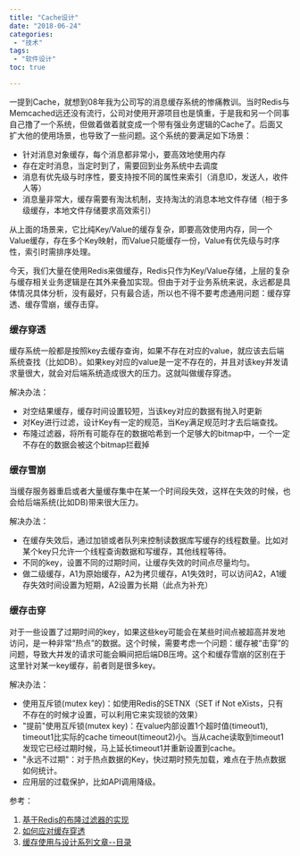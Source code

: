 ```yaml
---
title: "Cache设计"
date: "2018-06-24"
categories:
 - "技术"
tags:
 - "软件设计"
toc: true

---
```


一提到Cache，就想到08年我为公司写的消息缓存系统的惨痛教训。当时Redis与Memcached远还没有流行，公司对使用开源项目也是慎重，于是我和另一个同事自己撸了一个系统，但做着做着就变成一个带有强业务逻辑的Cache了。后面又扩大他的使用场景，也导致了一些问题。这个系统的要满足如下场景：

 - 针对消息对象缓存，每个消息都非常小，要高效地使用内存
 - 存在定时消息，当定时到了，需要回到业务系统中去调度
 - 消息有优先级与时序性，要支持按不同的属性来索引（消息ID，发送人，收件人等）
 - 消息量非常大，缓存需要有淘汰机制，支持淘汰的消息本地文件存储（相于多级缓存，本地文件存储要求高效索引）

从上面的场景来，它比纯Key/Value的缓存复杂，即要高效使用内存，同一个Value缓存，存在多个Key映射，而Value只能缓存一份，Value有优先级与时序性，索引时需排序处理。

今天，我们大量在使用Redis来做缓存，Redis只作为Key/Value存储，上层的复杂与缓存相关业务逻辑是在其外来叠加实现。但由于对于业务系统来说，永远都是具体情况具体分析，没有最好，只有最合适，所以也不得不要考虑通用问题：缓存穿透、缓存雪崩，缓存击穿。

<!--more-->
### 缓存穿透

缓存系统一般都是按照key去缓存查询，如果不存在对应的value，就应该去后端系统查找（比如DB）。如果key对应的value是一定不存在的，并且对该key并发请求量很大，就会对后端系统造成很大的压力。这就叫做缓存穿透。

解决办法：
 
  - 对空结果缓存，缓存时间设置较短，当该key对应的数据有抛入时更新
  - 对Key进行过滤，设计Key有一定的规范，当Key满足规范时才去后端查找。
  - 布隆过滤器，将所有可能存在的数据哈希到一个足够大的bitmap中，一个一定不存在的数据会被这个bitmap拦截掉

### 缓存雪崩

当缓存服务器重启或者大量缓存集中在某一个时间段失效，这样在失效的时候，也会给后端系统(比如DB)带来很大压力。

解决办法：

  - 在缓存失效后，通过加锁或者队列来控制读数据库写缓存的线程数量。比如对某个key只允许一个线程查询数据和写缓存，其他线程等待。
  - 不同的key，设置不同的过期时间，让缓存失效的时间点尽量均匀。
  - 做二级缓存，A1为原始缓存，A2为拷贝缓存，A1失效时，可以访问A2，A1缓存失效时间设置为短期，A2设置为长期（此点为补充）
 

### 缓存击穿

对于一些设置了过期时间的key，如果这些key可能会在某些时间点被超高并发地访问，是一种非常“热点”的数据。这个时候，需要考虑一个问题：缓存被“击穿”的问题，导致大并发的请求可能会瞬间把后端DB压垮。这个和缓存雪崩的区别在于这里针对某一key缓存，前者则是很多key。

解决办法：
 
  - 使用互斥锁(mutex key)：如使用Redis的SETNX（SET if Not eXists，只有不存在的时候才设置，可以利用它来实现锁的效果）
  - "提前"使用互斥锁(mutex key)：在value内部设置1个超时值(timeout1), timeout1比实际的cache timeout(timeout2)小。当从cache读取到timeout1发现它已经过期时候，马上延长timeout1并重新设置到cache。
  - "永远不过期"：对于热点数据的Key，快过期时预先加载，难点在于热点数据如何统计。
  - 应用层的过载保护，比如API调用降级。


参考：  
1. [基于Redis的布隆过滤器的实现](https://blog.csdn.net/qq_30242609/article/details/71024458)  
2. [如何应对缓存穿透](https://www.jianshu.com/p/55e245bad12a)  
3. [缓存使用与设计系列文章--目录](http://carlosfu.iteye.com/blog/2269678)  